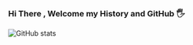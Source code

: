 
### Hi There , Welcome my History and GitHub 🖐️

![ GitHub stats](https://github-readme-stats.vercel.app/api?username=TheLanini&show_icons=true&theme=radical)

